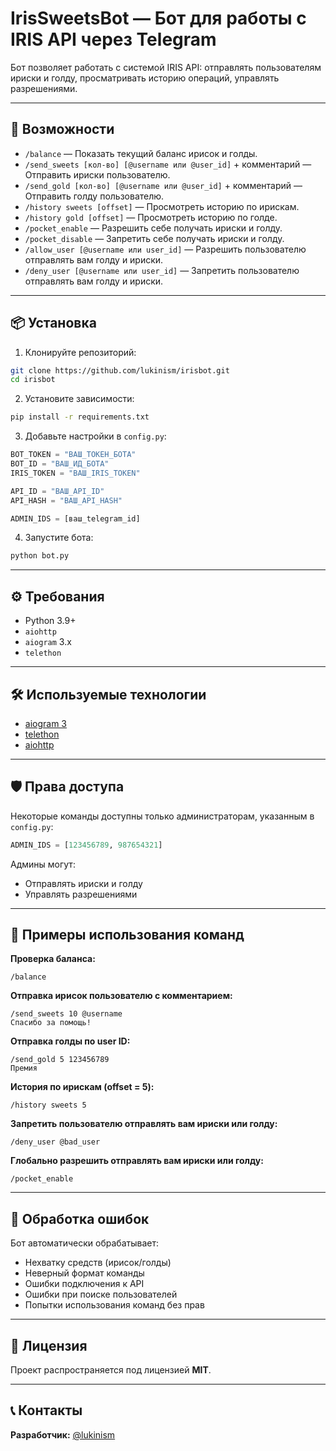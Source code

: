 # IrisSweetsBot — Бот для работы с IRIS API через Telegram

Бот позволяет работать с системой IRIS API: отправлять пользователям ириски и голду, просматривать историю операций, управлять разрешениями.

---

## 🚀 Возможности

- `/balance` — Показать текущий баланс ирисок и голды.
- `/send_sweets [кол-во] [@username или @user_id]` + комментарий — Отправить ириски пользователю.
- `/send_gold [кол-во] [@username или @user_id]` + комментарий — Отправить голду пользователю.
- `/history sweets [offset]` — Просмотреть историю по ирискам.
- `/history gold [offset]` — Просмотреть историю по голде.
- `/pocket_enable` — Разрешить себе получать ириски и голду.
- `/pocket_disable` — Запретить себе получать ириски и голду.
- `/allow_user [@username или user_id]` — Разрешить пользователю отправлять вам голду и ириски.
- `/deny_user [@username или user_id]` — Запретить пользователю отправлять вам голду и ириски.

---

## 📦 Установка

1. Клонируйте репозиторий:

```bash
git clone https://github.com/lukinism/irisbot.git
cd irisbot
```

2. Установите зависимости:

```bash
pip install -r requirements.txt
```

3. Добавьте настройки в `config.py`:

```python
BOT_TOKEN = "ВАШ_ТОКЕН_БОТА"
BOT_ID = "ВАШ_ИД_БОТА"
IRIS_TOKEN = "ВАШ_IRIS_TOKEN"

API_ID = "ВАШ_API_ID"
API_HASH = "ВАШ_API_HASH"

ADMIN_IDS = [ваш_telegram_id]
```

4. Запустите бота:

```bash
python bot.py
```

---

## ⚙️ Требования

- Python 3.9+
- `aiohttp`
- `aiogram` 3.x
- `telethon`

---

## 🛠 Используемые технологии

- [aiogram 3](https://docs.aiogram.dev/en/latest/)
- [telethon](https://docs.telethon.dev/en/stable/)
- [aiohttp](https://docs.aiohttp.org/en/stable/)

---

## 🛡 Права доступа

Некоторые команды доступны только администраторам, указанным в `config.py`:

```python
ADMIN_IDS = [123456789, 987654321]
```

Админы могут:

- Отправлять ириски и голду
- Управлять разрешениями

---

## 📜 Примеры использования команд

**Проверка баланса:**

```
/balance
```

**Отправка ирисок пользователю с комментарием:**

```
/send_sweets 10 @username
Спасибо за помощь!
```

**Отправка голды по user ID:**

```
/send_gold 5 123456789
Премия
```

**История по ирискам (offset = 5):**

```
/history sweets 5
```

**Запретить пользователю отправлять вам ириски или голду:**

```
/deny_user @bad_user
```

**Глобально разрешить отправлять вам ириски или голду:**

```
/pocket_enable
```

---

## 🧯 Обработка ошибок

Бот автоматически обрабатывает:

- Нехватку средств (ирисок/голды)
- Неверный формат команды
- Ошибки подключения к API
- Ошибки при поиске пользователей
- Попытки использования команд без прав

---

## 📜 Лицензия

Проект распространяется под лицензией **MIT**.

---

## 📞 Контакты

**Разработчик:** [@lukinism](https://t.me/lukinism)
